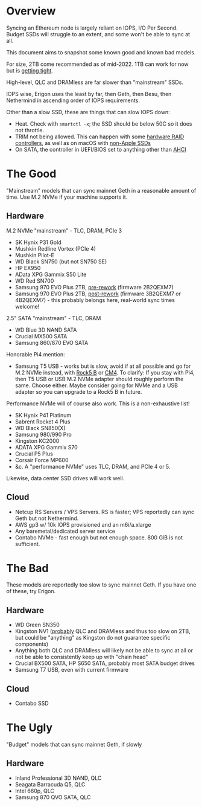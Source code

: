 # Overview

Syncing an Ethereum node is largely reliant on IOPS, I/O Per Second. Budget SSDs will struggle to an extent, and some won't be able to sync at all.

This document aims to snapshot some known good and known bad models. 

For size, 2TB come recommended as of mid-2022. 1TB can work for now but is [getting tight](https://gist.github.com/yorickdowne/e4b271e1cbe8c8873884e08705084362).

High-level, QLC and DRAMless are far slower than "mainstream" SSDs.

IOPS wise, Erigon uses the least by far, then Geth, then Besu, then Nethermind in ascending order of IOPS requirements.

Other than a slow SSD, these are things that can slow IOPS down:
- Heat. Check with `smartctl -x`; the SSD should be below 50C so it does not throttle.
- TRIM not being allowed. This can happen with some [hardware RAID controllers](https://gist.github.com/yorickdowne/fd36009c19fdbee0337bffc0d5ad8284), as well as on macOS with [non-Apple SSDs](https://www.lifewire.com/enable-trim-for-ssd-in-os-x-yosemite-2260789)
- On SATA, the controller in UEFI/BIOS set to anything other than [AHCI](https://www.addictivetips.com/windows-tips/enable-ahci-bios/)

# The Good

"Mainstream" models that can sync mainnet Geth in a reasonable amount of time. Use M.2 NVMe if your machine supports it.

## Hardware

M.2 NVMe "mainstream" - TLC, DRAM, PCIe 3
- SK Hynix P31 Gold
- Mushkin Redline Vortex (PCIe 4)
- Mushkin Pilot-E
- WD Black SN750 (but not SN750 SE)
- HP EX950
- AData XPG Gammix S50 Lite
- WD Red SN700
- Samsung 970 EVO Plus 2TB, [pre-rework](https://www.tomshardware.com/news/samsung-is-swapping-ssd-parts-too) (firmware 2B2QEXM7)
- Samsung 970 EVO Plus 2TB, [post-rework](https://www.tomshardware.com/news/samsung-is-swapping-ssd-parts-too) (firmware 3B2QEXM7 or 4B2QEXM7) - this probably belongs here, real-world sync times welcome!

2.5" SATA "mainstream" - TLC, DRAM
- WD Blue 3D NAND SATA
- Crucial MX500 SATA
- Samsung 860/870 EVO SATA

Honorable Pi4 mention:

- Samsung T5 USB - works but is slow, avoid if at all possible and go for M.2 NVMe instead, with [Rock5 B](https://ameridroid.com/products/rock5-model-b) or [CM4](https://thepihut.com/products/pci-e-to-m-2-adapter-for-raspberry-pi-cm4-io-board). To clarify: If you stay with Pi4, then T5 USB or USB M.2 NVMe adapter should roughly perform the same. Choose either. Maybe consider going for NVMe and a USB adapter so you can upgrade to a Rock5 B in future.

Performance NVMe will of course also work. This is a non-exhaustive list!
- SK Hynix P41 Platinum
- Sabrent Rocket 4 Plus
- WD Black SN850(X)
- Samsung 980/990 Pro
- Kingston KC2000
- ADATA XPG Gammix S70
- Crucial P5 Plus
- Corsair Force MP600
- &c. A "performance NVMe" uses TLC, DRAM, and PCIe 4 or 5.

Likewise, data center SSD drives will work well.

## Cloud

- Netcup RS Servers / VPS Servers. RS is faster; VPS reportedly can sync Geth but not Nethermind.
- AWS gp3 w/ 10k IOPS provisioned and an m6i/a.xlarge
- Any baremetal/dedicated server service
- Contabo NVMe - fast enough but not enough space. 800 GiB is not sufficient.

# The Bad

These models are reportedly too slow to sync mainnet Geth. If you have one of these, try Erigon.

## Hardware

- WD Green SN350
- Kingston NV1 ([probably](https://www.techpowerup.com/290339/psa-kingston-nv1-ssd-comes-with-a-hardware-spec-lottery-tlc-or-qlc-smi-or-phison) QLC and DRAMless and thus too slow on 2TB, but could be "anything" as Kingston do not guarantee specific components)
- Anything both QLC and DRAMless will likely not be able to sync at all or not be able to consistently keep up with "chain head"
- Crucial BX500 SATA, HP S650 SATA, probably most SATA budget drives
- Samsung T7 USB, even with current firmware

## Cloud

- Contabo SSD

# The Ugly

"Budget" models that can sync mainnet Geth, if slowly

## Hardware

- Inland Professional 3D NAND, QLC
- Seagata Barracuda Q5, QLC
- Intel 660p, QLC
- Samsung 870 QVO SATA, QLC
